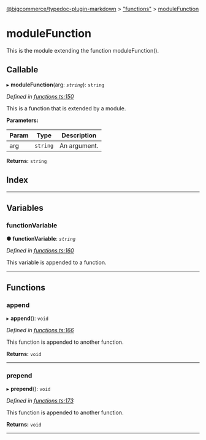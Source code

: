 [@bigcommerce/typedoc-plugin-markdown](../README.md) > ["functions"](../modules/_functions_.md) > [moduleFunction](../modules/_functions_.modulefunction.md)

# moduleFunction

This is the module extending the function moduleFunction().

## Callable

▸ **moduleFunction**(arg: *`string`*): `string`

*Defined in [functions.ts:150](https://github.com/bigcommerce/typedoc-plugin-markdown/blob/master/test/src/functions.ts#L150)*

This is a function that is extended by a module.

**Parameters:**

| Param | Type | Description |
| ------ | ------ | ------ |
| arg | `string` |  An argument. |

**Returns:** `string`

## Index

---

## Variables

<a id="functionvariable"></a>

###  functionVariable

**● functionVariable**: *`string`*

*Defined in [functions.ts:160](https://github.com/bigcommerce/typedoc-plugin-markdown/blob/master/test/src/functions.ts#L160)*

This variable is appended to a function.

___

## Functions

<a id="append"></a>

###  append

▸ **append**(): `void`

*Defined in [functions.ts:166](https://github.com/bigcommerce/typedoc-plugin-markdown/blob/master/test/src/functions.ts#L166)*

This function is appended to another function.

**Returns:** `void`

___
<a id="prepend"></a>

###  prepend

▸ **prepend**(): `void`

*Defined in [functions.ts:173](https://github.com/bigcommerce/typedoc-plugin-markdown/blob/master/test/src/functions.ts#L173)*

This function is appended to another function.

**Returns:** `void`

___

